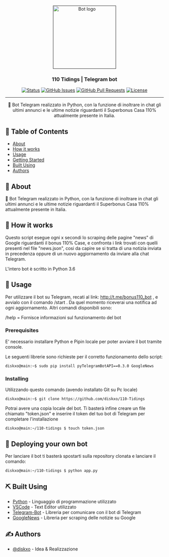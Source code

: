 <p align="center">
  <a href="" rel="noopener">
 <img width=200px height=200px src="https://i.imgur.com/Y1CGZ3g.png" alt="Bot logo"></a>
</p>

<h3 align="center">110 Tidings | Telegram bot</h3>

<div align="center">

[![Status](https://img.shields.io/badge/status-active-success.svg)]()
[![GitHub Issues](https://img.shields.io/github/issues/diskxo/110-Tidings.svg)](https://github.com/diskxo/The-Documentation-Compendium/issues)
[![GitHub Pull Requests](https://img.shields.io/github/issues-pr/diskxo/110-Tidings.svg)](https://github.com/diskxo/110-Tidings/pulls)
[![License](https://img.shields.io/badge/license-MIT-blue.svg)](/LICENSE)

</div>

---

<p align="center"> 🤖 Bot Telegram realizzato in Python, con la funzione di inoltrare in chat gli ultimi annunci e le ultime notizie riguardanti il Superbonus Casa 110% attualmente presente in Italia.
    <br> 
</p>

## 📝 Table of Contents

- [About](#about)
- [How it works](#working)
- [Usage](#usage)
- [Getting Started](#getting_started)
- [Built Using](#built_using)
- [Authors](#authors)

## 🧐 About <a name = "about"></a>

🤖 Bot Telegram realizzato in Python, con la funzione di inoltrare in chat gli ultimi annunci e le ultime notizie riguardanti il Superbonus Casa 110% attualmente presente in Italia.<br>


## 💭 How it works <a name = "working"></a>

Questo script esegue ogni x secondi lo scraping delle pagine "news" di Google riguardanti il bonus 110% Case, e confronta i link trovati con quelli presenti nel file "news.json", cosi da capire se si tratta di una notizia inviata in precedenza oppure di un nuovo aggiornamento da inviare alla chat Telegram.

L'intero bot è scritto in Python 3.6

## 🎈 Usage <a name = "usage"></a>

Per utilizzare il bot su Telegram, recati al link:
http://t.me/bonus110_bot , 
e avvialo con il comando /start . 
Da quel momento riceverai una notifica ad ogni aggiornamento.
Altri comandi disponibili sono:

/help = Fornisce informazioni sul funzionamento del bot

### Prerequisites

E' necessario installare Python e Pipin locale per poter avviare il bot tramite console.

Le seguenti librerie sono richieste per il corretto funzionamento dello script:

```console
diskxo@main:~$ sudo pip install pyTelegramBotAPI==0.3.0 GoogleNews
```

### Installing


Utilizzando questo comando (avendo installato Git su Pc locale)
```
diskxo@main:~$ git clone https://github.com/diskxo/110-Tidings
```
Potrai avere una copia locale del bot.
Ti basterà infine creare un file chiamato "token.json"
e inserire il token del tuo bot di Telegram per completare l'installazione

```
diskxo@main:~/110-tidings $ touch token.json
```


## 🚀 Deploying your own bot <a name = "deployment"></a>

Per lanciare il bot ti basterà spostarti sulla repository clonata e lanciare il comando:
```console
diskxo@main:~/110-tidings $ python app.py
```

## ⛏️ Built Using <a name = "built_using"></a>

- [Python](https://www.python.org/) - Linguaggio di programmazione utilizzato
- [VSCode](https://code.visualstudio.com/) - Text Editor utilizzato
- [Telegram-Bot](https://github.com/python-telegram-bot/python-telegram-bot) - Libreria per comunicare con il bot di Telegram
- [GoogleNews](https://pypi.org/project/GoogleNews/) - Libreria per scraping delle notizie su Google
## ✍️ Authors <a name = "authors"></a>

- [@diskxo](https://github.com/diskxo) - Idea & Realizzazione

